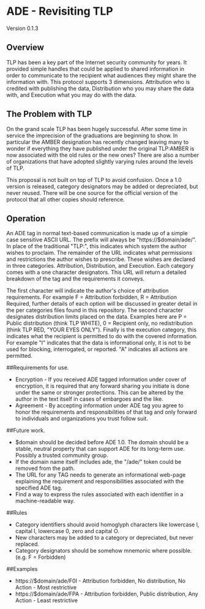 # ADE - Revisiting TLP

Version 0.1.3

## Overview

TLP has been a key part of the Internet security community for years. It provided simple handles that could be applied to shared information in order to communicate to the recipient what audiences they might share the information with. This protocol supports 3 dimensions. Attribution who is credited with publishing the data, Distribution who you may share the data with, and Execution what you may do with the data.

## The Problem with TLP

On the grand scale TLP has been hugely successful. After some time in service the imprecision of the graduations are beginning to show. In particular the AMBER designation has recently changed leaving many to wonder if everything they have published under the original TLP:AMBER is now associated with the old rules or the new ones? There are also a number of organizations that have adopted slightly varying rules around the levels of TLP.  

This proposal is not built on top of TLP to avoid confusion. Once a 1.0 version is released, category designators may be added or depreciated, but never reused. There will be one source for the official version of the protocol that all other copies should reference. 

## Operation

An ADE tag in normal text-based communication is made up of a simple case sensitive ASCII URL. The prefix will always be "https://$domain/ade/". In place of the traditional "TLP:", this indicates which system the author wishes to proclaim. The remainder of the URL indicates what permissions and restrictions the author wishes to prescribe. These wishes are declared in three categories. Attribution, Distribution, and Execution. Each category comes with a one character designators. This URL will return a detailed breakdown of the tag and the requirements it conveys.

The first character will indicate the author's choice of attribution requirements. For example F = Attribution forbidden, R = Attribution Required, further details of each option will be discussed in greater detail in the per categories files found in this repository. The second character designates distribution limits placed on the data. Examples here are P = Public distribution (think TLP WHITE), 0 = Recipient only, no redistribution (think TLP RED, "YOUR EYES ONLY"). Finally is the execution category, this indicates what the recipient is permitted to do with the covered information. For example "I" indicates that the data is informational only, it is not to be used for blocking, interrogated, or reported. "A" indicates all actions are permitted.

##Requirements for use. 
* Encryption - If you received ADE tagged information under cover of encryption, it is required that any forward sharing you initiate is done under the same or stronger protections. This can be altered by the author in the text itself in cases of embargoes and the like.
* Agreement - By accepting information under ADE tag you agree to honor the requirements and responsibilities of that tag and only forward to individuals and organizations you trust follow suit. 

##Future work. 
* $domain should be decided before ADE 1.0. The domain should be a stable, neutral property that can support ADE for its long-term use. Possibly a trusted community group.
* If the domain name itself includes ade, the "/ade/" token could be removed from the path. 
* The URL for any TAG needs to generate an informational web-page explaining the requirement and responsibilities associated with the specified ADE tag.
* Find a way to express the rules associated with each identifier in a machine-readable way. 

##Rules
* Category identifiers should avoid homoglyph characters like lowercase l, capital I, lowercase 0, zero and capital O. 
* New characters may be added to a category or depreciated, but never replaced.
* Category designators should be somehow mnemonic where possible. (e.g. F = Forbidden)

##Examples
* https://$domain/ade/F0I - Attribution forbidden, No distribution, No Action - Most restrictive
* https://$domain/ade/FPA - Attribution forbidden, Public distribution, Any Action - Least restrictive


